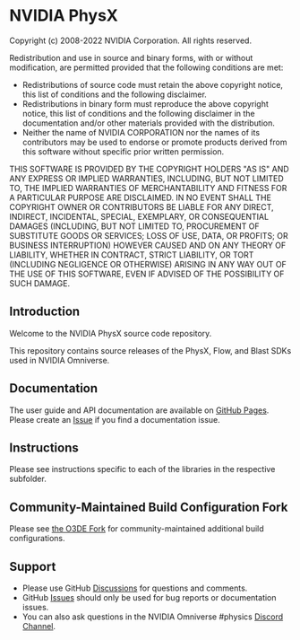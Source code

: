 # NVIDIA PhysX

Copyright (c) 2008-2022 NVIDIA Corporation. All rights reserved.

Redistribution and use in source and binary forms, with or without
modification, are permitted provided that the following conditions
are met:
 * Redistributions of source code must retain the above copyright
   notice, this list of conditions and the following disclaimer.
 * Redistributions in binary form must reproduce the above copyright
   notice, this list of conditions and the following disclaimer in the
   documentation and/or other materials provided with the distribution.
 * Neither the name of NVIDIA CORPORATION nor the names of its
   contributors may be used to endorse or promote products derived
   from this software without specific prior written permission.

THIS SOFTWARE IS PROVIDED BY THE COPYRIGHT HOLDERS "AS IS" AND ANY
EXPRESS OR IMPLIED WARRANTIES, INCLUDING, BUT NOT LIMITED TO, THE
IMPLIED WARRANTIES OF MERCHANTABILITY AND FITNESS FOR A PARTICULAR
PURPOSE ARE DISCLAIMED.  IN NO EVENT SHALL THE COPYRIGHT OWNER OR
CONTRIBUTORS BE LIABLE FOR ANY DIRECT, INDIRECT, INCIDENTAL, SPECIAL,
EXEMPLARY, OR CONSEQUENTIAL DAMAGES (INCLUDING, BUT NOT LIMITED TO,
PROCUREMENT OF SUBSTITUTE GOODS OR SERVICES; LOSS OF USE, DATA, OR
PROFITS; OR BUSINESS INTERRUPTION) HOWEVER CAUSED AND ON ANY THEORY
OF LIABILITY, WHETHER IN CONTRACT, STRICT LIABILITY, OR TORT
(INCLUDING NEGLIGENCE OR OTHERWISE) ARISING IN ANY WAY OUT OF THE USE
OF THIS SOFTWARE, EVEN IF ADVISED OF THE POSSIBILITY OF SUCH DAMAGE.

## Introduction

Welcome to the NVIDIA PhysX source code repository.

This repository contains source releases of the PhysX, Flow, and Blast SDKs used in NVIDIA Omniverse.

## Documentation

The user guide and API documentation are available on [GitHub Pages](https://nvidia-omniverse.github.io/PhysX). Please create an [Issue](https://github.com/NVIDIA-Omniverse/PhysX/issues/) if you find a documentation issue.

## Instructions

Please see instructions specific to each of the libraries in the respective subfolder.

## Community-Maintained Build Configuration Fork

Please see [the O3DE Fork](https://github.com/o3de/PhysX) for community-maintained additional build configurations.

## Support

* Please use GitHub [Discussions](https://github.com/NVIDIA-Omniverse/PhysX/discussions/) for questions and comments.
* GitHub [Issues](https://github.com/NVIDIA-Omniverse/PhysX/issues) should only be used for bug reports or documentation issues.
* You can also ask questions in the NVIDIA Omniverse #physics [Discord Channel](https://discord.com/invite/XWQNJDNuaC).
